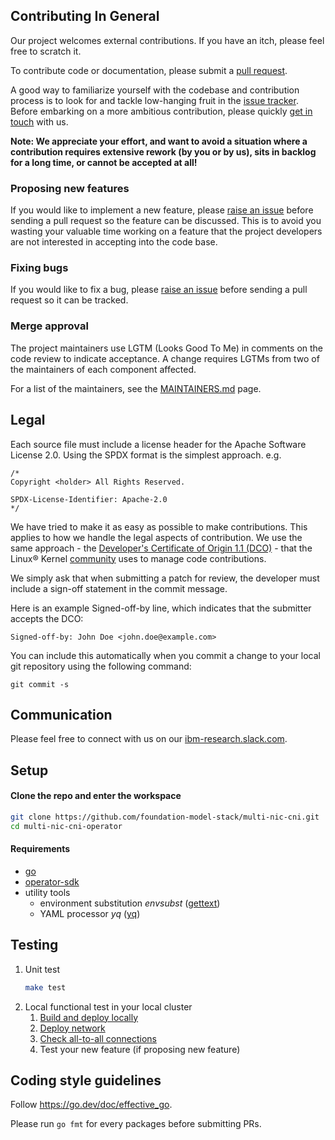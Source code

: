## Contributing In General
Our project welcomes external contributions. If you have an itch, please feel
free to scratch it.

To contribute code or documentation, please submit a [pull request](https://github.com/foundation-model-stack/multi-nic-cni/pulls).

A good way to familiarize yourself with the codebase and contribution process is
to look for and tackle low-hanging fruit in the [issue tracker](https://github.com/foundation-model-stack/multi-nic-cni/issues).
Before embarking on a more ambitious contribution, please quickly [get in touch](#communication) with us.

**Note: We appreciate your effort, and want to avoid a situation where a contribution
requires extensive rework (by you or by us), sits in backlog for a long time, or
cannot be accepted at all!**

### Proposing new features

If you would like to implement a new feature, please [raise an issue](https://github.com/foundation-model-stack/multi-nic-cni/issues)
before sending a pull request so the feature can be discussed. This is to avoid
you wasting your valuable time working on a feature that the project developers
are not interested in accepting into the code base.

### Fixing bugs

If you would like to fix a bug, please [raise an issue](https://github.com/foundation-model-stack/multi-nic-cni/issues) before sending a
pull request so it can be tracked.

### Merge approval

The project maintainers use LGTM (Looks Good To Me) in comments on the code
review to indicate acceptance. A change requires LGTMs from two of the
maintainers of each component affected.

For a list of the maintainers, see the [MAINTAINERS.md](MAINTAINERS.md) page.

## Legal

Each source file must include a license header for the Apache
Software License 2.0. Using the SPDX format is the simplest approach.
e.g.

```
/*
Copyright <holder> All Rights Reserved.

SPDX-License-Identifier: Apache-2.0
*/
```

We have tried to make it as easy as possible to make contributions. This
applies to how we handle the legal aspects of contribution. We use the
same approach - the [Developer's Certificate of Origin 1.1 (DCO)](https://github.com/hyperledger/fabric/blob/master/docs/source/DCO1.1.txt) - that the Linux® Kernel [community](https://elinux.org/Developer_Certificate_Of_Origin)
uses to manage code contributions.

We simply ask that when submitting a patch for review, the developer
must include a sign-off statement in the commit message.

Here is an example Signed-off-by line, which indicates that the
submitter accepts the DCO:

```
Signed-off-by: John Doe <john.doe@example.com>
```

You can include this automatically when you commit a change to your
local git repository using the following command:

```
git commit -s
```

## Communication
Please feel free to connect with us on our [ibm-research.slack.com](https://ibm-research.slack.com/archives/C0413T1KELX).

## Setup
#### Clone the repo and enter the workspace
```bash
git clone https://github.com/foundation-model-stack/multi-nic-cni.git
cd multi-nic-cni-operator
```
#### Requirements
- [go](https://go.dev/doc/install)
- [operator-sdk](https://sdk.operatorframework.io/docs/installation/)
- utility tools
  - environment substitution *envsubst* ([gettext](https://www.gnu.org/software/gettext/))
  - YAML processor *yq* ([yq](https://mikefarah.gitbook.io/yq/))

## Testing
1. Unit test
    ```bash
    make test
    ```
2. Local functional test in your local cluster
   1. [Build and deploy locally](./document/local_build_push.md)
   2. [Deploy network](./README.md#deploy-multinicnetwork-resource)
   3. [Check all-to-all connections](./README.md#check-connections)
   4. Test your new feature (if proposing new feature)

## Coding style guidelines
Follow https://go.dev/doc/effective_go.

Please run `go fmt` for every packages before submitting PRs.



